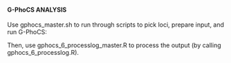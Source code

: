 #### G-PhoCS ANALYSIS ####

Use gphocs_master.sh to run through scripts to pick loci, prepare input, and run G-PhoCS:

Then, use gphocs_6_processlog_master.R to process the output (by calling gphocs_6_processlog.R).
